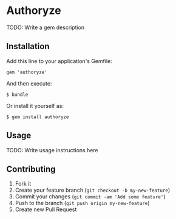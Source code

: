 # Authoryze

TODO: Write a gem description

## Installation

Add this line to your application's Gemfile:

    gem 'authoryze'

And then execute:

    $ bundle

Or install it yourself as:

    $ gem install authoryze

## Usage

TODO: Write usage instructions here

## Contributing

1. Fork it
2. Create your feature branch (`git checkout -b my-new-feature`)
3. Commit your changes (`git commit -am 'Add some feature'`)
4. Push to the branch (`git push origin my-new-feature`)
5. Create new Pull Request
